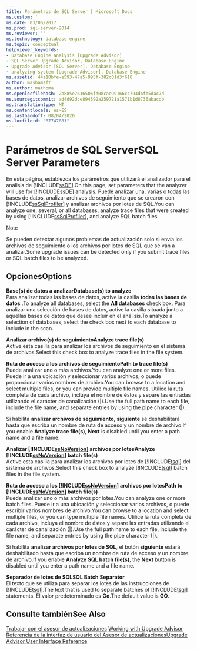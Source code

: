 ```yaml
---
title: Parámetros de SQL Server | Microsoft Docs
ms.custom: ''
ms.date: 03/06/2017
ms.prod: sql-server-2014
ms.reviewer: ''
ms.technology: database-engine
ms.topic: conceptual
helpviewer_keywords:
- Database Engine analysis [Upgrade Advisor]
- SQL Server Upgrade Advisor, Database Engine
- Upgrade Advisor [SQL Server], Database Engine
- analyzing system [Upgrade Advisor], Database Engine
ms.assetid: 44a18bfe-e593-47a5-995f-382c01d3f618
author: mashamsft
ms.author: mathoma
ms.openlocfilehash: 2b885e7616506fd08cae99166cc794dbfb5dac7d
ms.sourcegitcommit: ad4d92dce894592a259721a1571b1d8736abacdb
ms.translationtype: MT
ms.contentlocale: es-ES
ms.lasthandoff: 08/04/2020
ms.locfileid: "87747881"
---
```

# <a name="sql-server-parameters"></a><span data-ttu-id="d73c3-102">Parámetros de SQL Server</span><span class="sxs-lookup"><span data-stu-id="d73c3-102">SQL Server Parameters</span></span>
  <span data-ttu-id="d73c3-103">En esta página, establezca los parámetros que utilizará el analizador para el análisis de [!INCLUDE[ssDE](../../includes/ssde-md.md)].</span><span class="sxs-lookup"><span data-stu-id="d73c3-103">On this page, set parameters that the analyzer will use for [!INCLUDE[ssDE](../../includes/ssde-md.md)] analysis.</span></span> <span data-ttu-id="d73c3-104">Puede analizar una, varias o todas las bases de datos, analizar archivos de seguimiento que se crearon con [!INCLUDE[ssSqlProfiler](../../includes/sssqlprofiler-md.md)] y analizar archivos por lotes de SQL.</span><span class="sxs-lookup"><span data-stu-id="d73c3-104">You can analyze one, several, or all databases, analyze trace files that were created by using [!INCLUDE[ssSqlProfiler](../../includes/sssqlprofiler-md.md)], and analyze SQL batch files.</span></span>  
  
> [!NOTE]  
>  <span data-ttu-id="d73c3-105">Se pueden detectar algunos problemas de actualización solo si envía los archivos de seguimiento o los archivos por lotes de SQL que se van a analizar.</span><span class="sxs-lookup"><span data-stu-id="d73c3-105">Some upgrade issues can be detected only if you submit trace files or SQL batch files to be analyzed.</span></span>  
  
## <a name="options"></a><span data-ttu-id="d73c3-106">Opciones</span><span class="sxs-lookup"><span data-stu-id="d73c3-106">Options</span></span>  
 <span data-ttu-id="d73c3-107">**Base(s) de datos a analizar**</span><span class="sxs-lookup"><span data-stu-id="d73c3-107">**Database(s) to analyze**</span></span>  
 <span data-ttu-id="d73c3-108">Para analizar todas las bases de datos, active la casilla **todas las bases de datos** .</span><span class="sxs-lookup"><span data-stu-id="d73c3-108">To analyze all databases, select the **All databases** check box.</span></span> <span data-ttu-id="d73c3-109">Para analizar una selección de bases de datos, active la casilla situada junto a aquellas bases de datos que desee incluir en el análisis.</span><span class="sxs-lookup"><span data-stu-id="d73c3-109">To analyze a selection of databases, select the check box next to each database to include in the scan.</span></span>  
  
 <span data-ttu-id="d73c3-110">**Analizar archivo(s) de seguimiento**</span><span class="sxs-lookup"><span data-stu-id="d73c3-110">**Analyze trace file(s)**</span></span>  
 <span data-ttu-id="d73c3-111">Active esta casilla para analizar los archivos de seguimiento en el sistema de archivos.</span><span class="sxs-lookup"><span data-stu-id="d73c3-111">Select this check box to analyze trace files in the file system.</span></span>  
  
 <span data-ttu-id="d73c3-112">**Ruta de acceso a los archivos de seguimiento**</span><span class="sxs-lookup"><span data-stu-id="d73c3-112">**Path to trace file(s)**</span></span>  
 <span data-ttu-id="d73c3-113">Puede analizar uno o más archivos.</span><span class="sxs-lookup"><span data-stu-id="d73c3-113">You can analyze one or more files.</span></span> <span data-ttu-id="d73c3-114">Puede ir a una ubicación y seleccionar varios archivos, o puede proporcionar varios nombres de archivo.</span><span class="sxs-lookup"><span data-stu-id="d73c3-114">You can browse to a location and select multiple files, or you can provide multiple file names.</span></span> <span data-ttu-id="d73c3-115">Utilice la ruta completa de cada archivo, incluya el nombre de éstos y separe las entradas utilizando el carácter de canalización (|).</span><span class="sxs-lookup"><span data-stu-id="d73c3-115">Use the full path name to each file, include the file name, and separate entries by using the pipe character (|).</span></span>  
  
 <span data-ttu-id="d73c3-116">Si habilita **analizar archivos de seguimiento**, **siguiente** se deshabilitará hasta que escriba un nombre de ruta de acceso y un nombre de archivo.</span><span class="sxs-lookup"><span data-stu-id="d73c3-116">If you enable **Analyze trace file(s)**, **Next** is disabled until you enter a path name and a file name.</span></span>  
  
 <span data-ttu-id="d73c3-117">**Analizar [!INCLUDE[ssNoVersion](../../includes/ssnoversion-md.md)] archivos por lotes**</span><span class="sxs-lookup"><span data-stu-id="d73c3-117">**Analyze [!INCLUDE[ssNoVersion](../../includes/ssnoversion-md.md)] batch file(s)**</span></span>  
 <span data-ttu-id="d73c3-118">Active esta casilla para analizar los archivos por lotes de [!INCLUDE[tsql](../../includes/tsql-md.md)] del sistema de archivos.</span><span class="sxs-lookup"><span data-stu-id="d73c3-118">Select this check box to analyze [!INCLUDE[tsql](../../includes/tsql-md.md)] batch files in the file system.</span></span>  
  
 <span data-ttu-id="d73c3-119">**Ruta de acceso a los [!INCLUDE[ssNoVersion](../../includes/ssnoversion-md.md)] archivos por lotes**</span><span class="sxs-lookup"><span data-stu-id="d73c3-119">**Path to [!INCLUDE[ssNoVersion](../../includes/ssnoversion-md.md)] batch file(s)**</span></span>  
 <span data-ttu-id="d73c3-120">Puede analizar uno o más archivos por lotes.</span><span class="sxs-lookup"><span data-stu-id="d73c3-120">You can analyze one or more batch files.</span></span> <span data-ttu-id="d73c3-121">Puede ir a una ubicación y seleccionar varios archivos, o puede escribir varios nombres de archivo.</span><span class="sxs-lookup"><span data-stu-id="d73c3-121">You can browse to a location and select multiple files, or you can type multiple file names.</span></span> <span data-ttu-id="d73c3-122">Utilice la ruta completa de cada archivo, incluya el nombre de éstos y separe las entradas utilizando el carácter de canalización (|).</span><span class="sxs-lookup"><span data-stu-id="d73c3-122">Use the full path name to each file, include the file name, and separate entries by using the pipe character (|).</span></span>  
  
 <span data-ttu-id="d73c3-123">Si habilita **analizar archivos por lotes de SQL**, el botón **siguiente** estará deshabilitado hasta que escriba un nombre de ruta de acceso y un nombre de archivo.</span><span class="sxs-lookup"><span data-stu-id="d73c3-123">If you enable **Analyze SQL batch file(s)**, the **Next** button is disabled until you enter a path name and a file name.</span></span>  
  
 <span data-ttu-id="d73c3-124">**Separador de lotes de SQL**</span><span class="sxs-lookup"><span data-stu-id="d73c3-124">**SQL Batch Separator**</span></span>  
 <span data-ttu-id="d73c3-125">El texto que se utiliza para separar los lotes de las instrucciones de [!INCLUDE[tsql](../../includes/tsql-md.md)].</span><span class="sxs-lookup"><span data-stu-id="d73c3-125">The text that is used to separate batches of [!INCLUDE[tsql](../../includes/tsql-md.md)] statements.</span></span> <span data-ttu-id="d73c3-126">El valor predeterminado es **Go**.</span><span class="sxs-lookup"><span data-stu-id="d73c3-126">The default value is **GO**.</span></span>  
  
## <a name="see-also"></a><span data-ttu-id="d73c3-127">Consulte también</span><span class="sxs-lookup"><span data-stu-id="d73c3-127">See Also</span></span>  
 <span data-ttu-id="d73c3-128">[Trabajar con el asesor de actualizaciones](../../../2014/sql-server/install/working-with-upgrade-advisor.md) </span><span class="sxs-lookup"><span data-stu-id="d73c3-128">[Working with Upgrade Advisor](../../../2014/sql-server/install/working-with-upgrade-advisor.md) </span></span>  
 [<span data-ttu-id="d73c3-129">Referencia de la interfaz de usuario del Asesor de actualizaciones</span><span class="sxs-lookup"><span data-stu-id="d73c3-129">Upgrade Advisor User Interface Reference</span></span>](../../../2014/sql-server/install/upgrade-advisor-user-interface-reference.md)  
  
  
